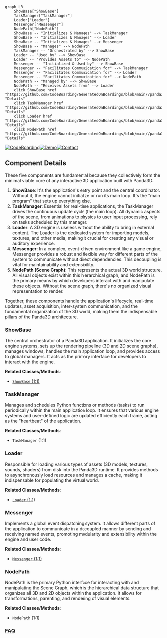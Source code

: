 ```mermaid
graph LR
    ShowBase["ShowBase"]
    TaskManager["TaskManager"]
    Loader["Loader"]
    Messenger["Messenger"]
    NodePath["NodePath"]
    ShowBase -- "Initializes & Manages" --> TaskManager
    ShowBase -- "Initializes & Manages" --> Loader
    ShowBase -- "Initializes & Manages" --> Messenger
    ShowBase -- "Manages" --> NodePath
    TaskManager -- "Orchestrated by" --> ShowBase
    Loader -- "Used by" --> ShowBase
    Loader -- "Provides Assets to" --> NodePath
    Messenger -- "Initialized & Used by" --> ShowBase
    Messenger -- "Facilitates Communication for" --> TaskManager
    Messenger -- "Facilitates Communication for" --> Loader
    Messenger -- "Facilitates Communication for" --> NodePath
    NodePath -- "Managed by" --> ShowBase
    NodePath -- "Receives Assets from" --> Loader
    click ShowBase href "https://github.com/CodeBoarding/GeneratedOnBoardings/blob/main//panda3d/ShowBase.md" "Details"
    click TaskManager href "https://github.com/CodeBoarding/GeneratedOnBoardings/blob/main//panda3d/TaskManager.md" "Details"
    click Loader href "https://github.com/CodeBoarding/GeneratedOnBoardings/blob/main//panda3d/Loader.md" "Details"
    click NodePath href "https://github.com/CodeBoarding/GeneratedOnBoardings/blob/main//panda3d/NodePath.md" "Details"
```
[![CodeBoarding](https://img.shields.io/badge/Generated%20by-CodeBoarding-9cf?style=flat-square)](https://github.com/CodeBoarding/CodeBoarding)[![Demo](https://img.shields.io/badge/Try%20our-Demo-blue?style=flat-square)](https://www.codeboarding.org/demo)[![Contact](https://img.shields.io/badge/Contact%20us%20-%20contact@codeboarding.org-lightgrey?style=flat-square)](mailto:contact@codeboarding.org)

## Component Details

These five components are fundamental because they collectively form the minimal viable core of any interactive 3D application built with Panda3D:

1.  **ShowBase**: It's the application's entry point and the central coordinator. Without it, the engine cannot initialize or run its main loop. It's the "main program" that sets up everything else.
2.  **TaskManager**: Essential for real-time applications, the TaskManager drives the continuous update cycle (the main loop). All dynamic aspects of the scene, from animations to physics to user input processing, rely on tasks scheduled by this manager.
3.  **Loader**: A 3D engine is useless without the ability to bring in external content. The Loader is the dedicated system for importing models, textures, and other media, making it crucial for creating any visual or auditory experience.
4.  **Messenger**: In a complex, event-driven environment like a game engine, Messenger provides a robust and flexible way for different parts of the system to communicate without direct dependencies. This decoupling is vital for maintainability and extensibility.
5.  **NodePath (Scene Graph)**: This represents the actual 3D world structure. All visual objects exist within this hierarchical graph, and NodePath is the primary means by which developers interact with and manipulate these objects. Without the scene graph, there's no organized visual representation to render.

Together, these components handle the application's lifecycle, real-time updates, asset acquisition, inter-system communication, and the fundamental organization of the 3D world, making them the indispensable pillars of the Panda3D architecture.

### ShowBase
The central orchestrator of a Panda3D application. It initializes the core engine systems, sets up the rendering pipeline (3D and 2D scene graphs), manages windows, handles the main application loop, and provides access to global managers. It acts as the primary interface for developers to interact with the engine.


**Related Classes/Methods**:

- <a href="https://github.com/panda3d/panda3d/blob/master/direct/src/showbase/ShowBase.py#L1-L1" target="_blank" rel="noopener noreferrer">`ShowBase` (1:1)</a>


### TaskManager
Manages and schedules Python functions or methods (tasks) to run periodically within the main application loop. It ensures that various engine systems and user-defined logic are updated efficiently each frame, acting as the "heartbeat" of the application.


**Related Classes/Methods**:

- `TaskManager` (1:1)


### Loader
Responsible for loading various types of assets (3D models, textures, sounds, shaders) from disk into the Panda3D runtime. It provides methods to asynchronously load resources and manages a cache, making it indispensable for populating the virtual world.


**Related Classes/Methods**:

- <a href="https://github.com/panda3d/panda3d/blob/master/direct/src/showbase/Loader.py#L1-L1" target="_blank" rel="noopener noreferrer">`Loader` (1:1)</a>


### Messenger
Implements a global event dispatching system. It allows different parts of the application to communicate in a decoupled manner by sending and receiving named events, promoting modularity and extensibility within the engine and user code.


**Related Classes/Methods**:

- <a href="https://github.com/panda3d/panda3d/blob/master/direct/src/showbase/Messenger.py#L1-L1" target="_blank" rel="noopener noreferrer">`Messenger` (1:1)</a>


### NodePath
NodePath is the primary Python interface for interacting with and manipulating the Scene Graph, which is the hierarchical data structure that organizes all 3D and 2D objects within the application. It allows for transformations, parenting, and rendering of visual elements.


**Related Classes/Methods**:

- `NodePath` (1:1)




### [FAQ](https://github.com/CodeBoarding/GeneratedOnBoardings/tree/main?tab=readme-ov-file#faq)